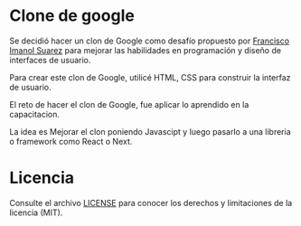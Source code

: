 # Clone de google

Se decidió hacer un clon de Google como desafío propuesto por [Francisco Imanol Suarez](https://github.com/FranciscoImanolSuarez) para mejorar las habilidades en programación y diseño de interfaces de usuario.

Para crear este clon de Google, utilicé HTML, CSS para construir la interfaz de usuario.

El reto de hacer el clon de Google, fue aplicar lo aprendido en la capacitacion.

La idea es Mejorar el clon poniendo Javascipt y luego pasarlo a una libreria o framework como React o Next.

# Licencia

Consulte el archivo [LICENSE](LICENSE.md) para conocer los derechos y limitaciones de la licencia (MIT).